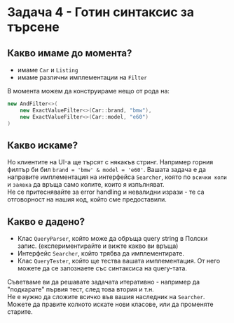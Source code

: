 # Задача 4 - Готин синтаксис за търсене
## Какво имаме до момента?
- имаме `Car` и `Listing`
- имаме различни имплементации на `Filter`

В момента можем да конструираме нещо от рода на:
```java
new AndFilter<>(
    new ExactValueFilter<>(Car::brand, "bmw"),
    new ExactValueFilter<>(Car::model, "e60")
)
```
## Какво искаме?
Но клиентите на UI-а ще търсят с някакъв стринг.
Например горния филтър би бил `brand = 'bmw' & model = 'e60'`.
Вашата задача е да направите имплементация на интерфейса `Searcher`,
която по `всички коли` и `заявка` да връща само колите, които я изпълняват.  
Не се притеснявайте за error handling и невалидни изрази - те са отговорност на нашия код, който сме предоставили.

## Какво е дадено?
- Клас `QueryParser`, който може да обръща query string в Полски запис. (експериментирайте и вижте какво ви връща)
- Интерфейс `Searcher`, който трябва да имплементирате.
- Клас `QueryTester`, който ще тества вашата имплементация. От него можете да се запознаете със синтаксиса на query-тата.

Съветваме ви да решавате задачата итеративно - например да "подкарате" първия тест, след това втория и т.н.  
Не е нужно да сложите всичко във вашия наследник на `Searcher`. Можете да правите колкото искате нови класове, или да променяте старите.
